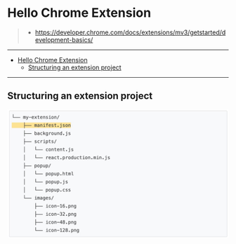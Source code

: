 # Hello Chrome Extension

> - https://developer.chrome.com/docs/extensions/mv3/getstarted/development-basics/

---

- [Hello Chrome Extension](#hello-chrome-extension)
  - [Structuring an extension project](#structuring-an-extension-project)

---

## Structuring an extension project

![](.md/README.md/2023-06-16-22-11-46.png)
